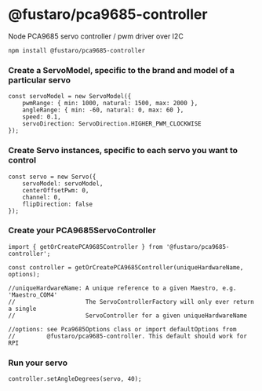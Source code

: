 # @fustaro/pca9685-controller

Node PCA9685 servo controller / pwm driver over I2C

```npm install @fustaro/pca9685-controller```

### Create a ServoModel, specific to the brand and model of a particular servo

```
const servoModel = new ServoModel({
    pwmRange: { min: 1000, natural: 1500, max: 2000 },
    angleRange: { min: -60, natural: 0, max: 60 },
    speed: 0.1,
    servoDirection: ServoDirection.HIGHER_PWM_CLOCKWISE
});
```

### Create Servo instances, specific to each servo you want to control

```
const servo = new Servo({
    servoModel: servoModel,
    centerOffsetPwm: 0,
    channel: 0,
    flipDirection: false
});
```

### Create your PCA9685ServoController

```
import { getOrCreatePCA9685Controller } from '@fustaro/pca9685-controller';

const controller = getOrCreatePCA9685Controller(uniqueHardwareName, options);

//uniqueHardwareName: A unique reference to a given Maestro, e.g. 'Maestro_COM4' 
//                    The ServoControllerFactory will only ever return a single
//                    ServoController for a given uniqueHardwareName

//options: see Pca9685Options class or import defaultOptions from
//         @fustaro/pca9685-controller. This default should work for RPI
```

### Run your servo

```
controller.setAngleDegrees(servo, 40);
```